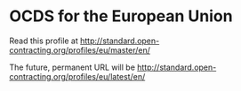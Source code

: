 # OCDS for the European Union

Read this profile at <http://standard.open-contracting.org/profiles/eu/master/en/>

The future, permanent URL will be <http://standard.open-contracting.org/profiles/eu/latest/en/>
